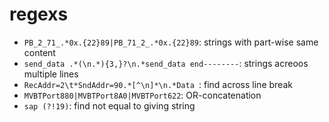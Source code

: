 # regexs

- `PB_2_71_.*0x.{22}89|PB_71_2_.*0x.{22}89`: strings with part-wise same content
- `send_data .*(\n.*){3,}?\n.*send_data end--------`: strings acreoos multiple lines
- `RecAddr=2\t*SndAddr=90.*[^\n]*\n.*Data `: find across line break
- `MVBTPort880|MVBTPort8A0|MVBTPort622`: OR-concatenation
- `sap (?!19)`: find not equal to giving string

